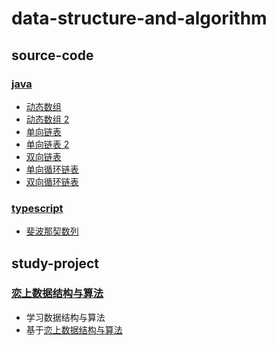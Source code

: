 # data-structure-and-algorithm

## source-code

### [java](https://gitee.com/BesLlyg/bestlyg-projects/tree/master/data-structure-and-algorithm/java)

- [动态数组](https://gitee.com/BesLlyg/bestlyg-projects/blob/master/data-structure-and-algorithm/java/src/com/bestlyg/list/arrayList/ArrayList.java)
- [动态数组 2](https://gitee.com/BesLlyg/bestlyg-projects/blob/master/data-structure-and-algorithm/java/src/com/bestlyg/list/arrayList/ArrayList2.java)
- [单向链表](https://gitee.com/BesLlyg/bestlyg-projects/blob/master/data-structure-and-algorithm/java/src/com/bestlyg/list/singleLinkedList/SingleLinkedList.java)
- [单向链表 2](https://gitee.com/BesLlyg/bestlyg-projects/blob/master/data-structure-and-algorithm/java/src/com/bestlyg/list/singleLinkedList/SingleLinkedList2.java)
- [双向链表](https://gitee.com/BesLlyg/bestlyg-projects/blob/master/data-structure-and-algorithm/java/src/com/bestlyg/list/duLinkList/DuLinkList.java)
- [单向循环链表](https://gitee.com/BesLlyg/bestlyg-projects/blob/master/data-structure-and-algorithm/java/src/com/bestlyg/list/circle/SingleCircleLinkedList.java)
- [双向循环链表](https://gitee.com/BesLlyg/bestlyg-projects/blob/master/data-structure-and-algorithm/java/src/com/bestlyg/list/circle/CircleLinkedList.java)

### [typescript](https://gitee.com/BesLlyg/bestlyg-projects/tree/master/data-structure-and-algorithm/typescript)

- [斐波那契数列](https://gitee.com/BesLlyg/bestlyg-projects/blob/master/data-structure-and-algorithm/typescript/src/code/Fibonacci.ts)

## study-project

### [恋上数据结构与算法](https://gitee.com/BesLlyg/bestlyg-projects/tree/seemygo-data-structure-and-algorithm/)

- 学习数据结构与算法
- 基于[恋上数据结构与算法](https://ke.qq.com/course/package/22853)
